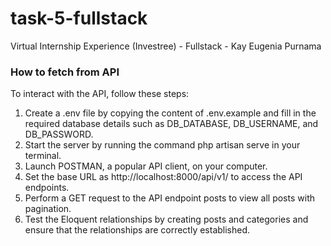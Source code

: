 # task-5-fullstack
Virtual Internship Experience (Investree) - Fullstack - Kay Eugenia Purnama

### How to fetch from API
To interact with the API, follow these steps:

1. Create a .env file by copying the content of .env.example and fill in the required database details such as DB_DATABASE, DB_USERNAME, and DB_PASSWORD.
2. Start the server by running the command php artisan serve in your terminal.
3. Launch POSTMAN, a popular API client, on your computer.
4. Set the base URL as http://localhost:8000/api/v1/ to access the API endpoints.
5. Perform a GET request to the API endpoint posts to view all posts with pagination.
6. Test the Eloquent relationships by creating posts and categories and ensure that the relationships are correctly established.
